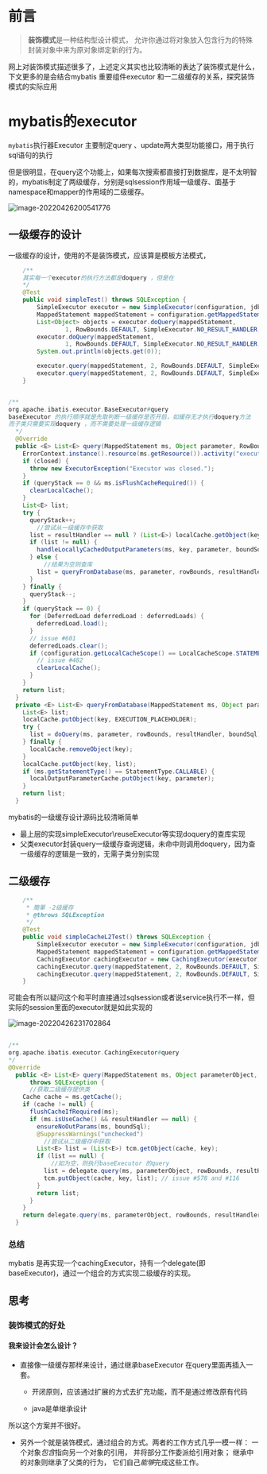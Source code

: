 # 前言

> **装饰模式**是一种结构型设计模式， 允许你通过将对象放入包含行为的特殊封装对象中来为原对象绑定新的行为。

网上对装饰模式描述很多了，上述定义其实也比较清晰的表达了装饰模式是什么，下文更多的是会结合mybatis 重要组件executor 和一二级缓存的关系，探究装饰模式的实际应用



# mybatis的executor

`mybatis`执行器Executor 主要制定query 、update两大类型功能接口，用于执行sql语句的执行

但是很明显，在query这个功能上，如果每次搜索都直接打到数据库，是不太明智的，mybatis制定了两级缓存，分别是sqlsession作用域一级缓存、面基于namespace和mapper的作用域的二级缓存。

![image-20220426200541776](https://yulam-1308258423.cos.ap-guangzhou.myqcloud.com/note/image-20220426200541776.png)

## 一级缓存的设计

一级缓存的设计，使用的不是装饰模式，应该算是模板方法模式，



```java
    /**
    其实每一个executor的执行方法都是doquery ，但是在
    */
	@Test
    public void simpleTest() throws SQLException {
        SimpleExecutor executor = new SimpleExecutor(configuration, jdbcTransaction);
        MappedStatement mappedStatement = configuration.getMappedStatement("cn.yulam.mapper.PersonMapper.queryPersonById");
        List<Object> objects = executor.doQuery(mappedStatement,
                1, RowBounds.DEFAULT, SimpleExecutor.NO_RESULT_HANDLER, mappedStatement.getBoundSql(1));
        executor.doQuery(mappedStatement,
                1, RowBounds.DEFAULT, SimpleExecutor.NO_RESULT_HANDLER, mappedStatement.getBoundSql(1));
        System.out.println(objects.get(0));

        executor.query(mappedStatement, 2, RowBounds.DEFAULT, SimpleExecutor.NO_RESULT_HANDLER);
        executor.query(mappedStatement, 2, RowBounds.DEFAULT, SimpleExecutor.NO_RESULT_HANDLER);
    }


/**
org.apache.ibatis.executor.BaseExecutor#query
baseExecutor 的执行顺序就是先取判断一级缓存是否开启，如缓存无才执行doquery方法
而子类只需要实现doquery ，而不需要处理一级缓存逻辑
  */
  @Override
  public <E> List<E> query(MappedStatement ms, Object parameter, RowBounds rowBounds, ResultHandler resultHandler, CacheKey key, BoundSql boundSql) throws SQLException {
    ErrorContext.instance().resource(ms.getResource()).activity("executing a query").object(ms.getId());
    if (closed) {
      throw new ExecutorException("Executor was closed.");
    }
    if (queryStack == 0 && ms.isFlushCacheRequired()) {
      clearLocalCache();
    }
    List<E> list;
    try {
      queryStack++;
        //尝试从一级缓存中获取
      list = resultHandler == null ? (List<E>) localCache.getObject(key) : null;
      if (list != null) {
        handleLocallyCachedOutputParameters(ms, key, parameter, boundSql);
      } else {
          //结果为空则查库
        list = queryFromDatabase(ms, parameter, rowBounds, resultHandler, key, boundSql);
      }
    } finally {
      queryStack--;
    }
    if (queryStack == 0) {
      for (DeferredLoad deferredLoad : deferredLoads) {
        deferredLoad.load();
      }
      // issue #601
      deferredLoads.clear();
      if (configuration.getLocalCacheScope() == LocalCacheScope.STATEMENT) {
        // issue #482
        clearLocalCache();
      }
    }
    return list;
  }
  private <E> List<E> queryFromDatabase(MappedStatement ms, Object parameter, RowBounds rowBounds, ResultHandler resultHandler, CacheKey key, BoundSql boundSql) throws SQLException {
    List<E> list;
    localCache.putObject(key, EXECUTION_PLACEHOLDER);
    try {
      list = doQuery(ms, parameter, rowBounds, resultHandler, boundSql);
    } finally {
      localCache.removeObject(key);
    }
    localCache.putObject(key, list);
    if (ms.getStatementType() == StatementType.CALLABLE) {
      localOutputParameterCache.putObject(key, parameter);
    }
    return list;
  }
```

mybatis的一级缓存设计源码比较清晰简单

- 最上层的实现simpleExecutor\reuseExecutor等实现doquery的查库实现
- 父类executor封装query一级缓存查询逻辑，未命中则调用doquery，因为查一级缓存的逻辑是一致的，无需子类分别实现

## 二级缓存

```java
    /**
     * 簡單 -2级缓存
     * @throws SQLException
     */
    @Test
    public void simpleCacheL2Test() throws SQLException {
        SimpleExecutor executor = new SimpleExecutor(configuration, jdbcTransaction);
        MappedStatement mappedStatement = configuration.getMappedStatement("cn.yulam.mapper.PersonMapper.queryPersonById");
        CachingExecutor cachingExecutor = new CachingExecutor(executor);
        cachingExecutor.query(mappedStatement, 2, RowBounds.DEFAULT, SimpleExecutor.NO_RESULT_HANDLER);
        cachingExecutor.query(mappedStatement, 2, RowBounds.DEFAULT, SimpleExecutor.NO_RESULT_HANDLER);
    }
```

可能会有所以疑问这个和平时直接通过sqlsession或者说service执行不一样，但实际的session里面的executor就是如此实现的

![image-20220426231702864](https://yulam-1308258423.cos.ap-guangzhou.myqcloud.com/note/image-20220426231702864.png)

```java
  
/**
org.apache.ibatis.executor.CachingExecutor#query
*/
@Override
  public <E> List<E> query(MappedStatement ms, Object parameterObject, RowBounds rowBounds, ResultHandler resultHandler, CacheKey key, BoundSql boundSql)
      throws SQLException {
      //获取二级缓存提供类
    Cache cache = ms.getCache();
    if (cache != null) {
      flushCacheIfRequired(ms);
      if (ms.isUseCache() && resultHandler == null) {
        ensureNoOutParams(ms, boundSql);
        @SuppressWarnings("unchecked")
          //尝试从二级缓存中获取
        List<E> list = (List<E>) tcm.getObject(cache, key);
        if (list == null) {
            //如为空，则执行baseExecutor 的query
          list = delegate.query(ms, parameterObject, rowBounds, resultHandler, key, boundSql);
          tcm.putObject(cache, key, list); // issue #578 and #116
        }
        return list;
      }
    }
    return delegate.query(ms, parameterObject, rowBounds, resultHandler, key, boundSql);
  }
```

### 总结

mybatis 是再实现一个cachingExecutor，持有一个delegate(即baseExecutor)，通过一个组合的方式实现二级缓存的实现。

## 思考

### 装饰模式的好处

#### 我来设计会怎么设计？

- 直接像一级缓存那样来设计，通过继承baseExecutor 在query里面再插入一套。

  - 开闭原则，应该通过扩展的方式去扩充功能，而不是通过修改原有代码

  - java是单继承设计

所以这个方案并不很好。

- 另外一个就是装饰模式，通过组合的方式。两者的工作方式几乎一模一样： 一个对象*包含*指向另一个对象的引用， 并将部分工作委派给引用对象； 继承中的对象则继承了父类的行为， 它们自己*能够*完成这些工作。
